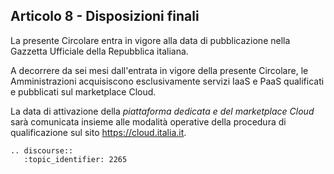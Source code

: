## Articolo 8 - Disposizioni finali

La presente Circolare entra in vigore alla data di pubblicazione nella Gazzetta
Ufficiale della Repubblica italiana.

A decorrere da sei mesi dall'entrata in vigore della presente Circolare, 
le Amministrazioni acquisiscono esclusivamente servizi IaaS e PaaS qualificati e
pubblicati sul marketplace Cloud.

La data di attivazione della *piattaforma dedicata e del marketplace Cloud* sarà
comunicata insieme alle modalità operative della procedura di qualificazione
sul sito https://cloud.italia.it.

```eval_rst
.. discourse::
   :topic_identifier: 2265
```
